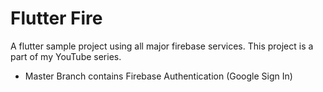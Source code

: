 # Flutter Fire

A flutter sample project using all major firebase services. This project is a part of my YouTube series.

- Master Branch contains Firebase Authentication (Google Sign In)
